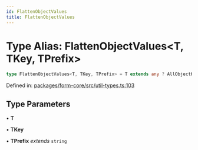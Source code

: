 ```yaml
---
id: FlattenObjectValues
title: FlattenObjectValues
---
```


<!-- DO NOT EDIT: this page is autogenerated from the type comments -->

# Type Alias: FlattenObjectValues\<T, TKey, TPrefix\>

```ts
type FlattenObjectValues<T, TKey, TPrefix> = T extends any ? AllObjectKeys<T> extends infer TAllKeys ? TAllKeys extends any ? ObjectAccessor<TPrefix, TAllKeys> extends infer TAccessor ? T[TAllKeys] extends infer TValue ? TValue extends any ? TKey extends keyof DeepKeysAndValues<TValue, TAccessor> ? DeepKeysAndValues<TValue, TAccessor>[TKey] : never : never : never : never : never : never : never;
```

Defined in: [packages/form-core/src/util-types.ts:103](https://github.com/TanStack/form/blob/main/packages/form-core/src/util-types.ts#L103)

## Type Parameters

• **T**

• **TKey**

• **TPrefix** *extends* `string`
